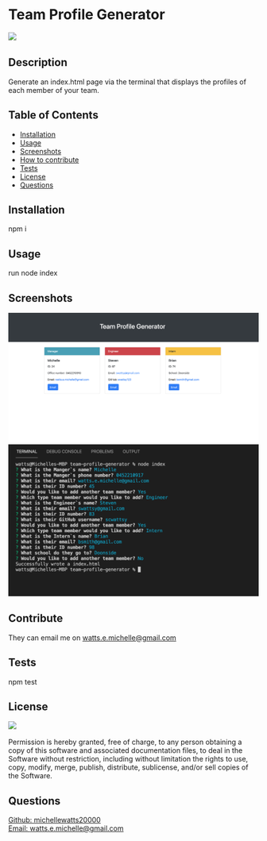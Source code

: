 # Team Profile Generator

  <a href="https://opensource.org/licenses/MIT">
  <img src="https://img.shields.io/badge/License-MIT-yellow.svg"></a>

  ## Description
  Generate an index.html page via the terminal that displays the profiles of each member of your team.

  ## Table of Contents
  - [Installation](#installation)
  - [Usage](#usage)
  - [Screenshots](#screenshots)
  - [How to contribute](#contribute)
  - [Tests](#tests)
  - [License](#license)
  - [Questions](#questions)

  ## Installation
  npm i

  ## Usage
  run node index

  ## Screenshots
  
  ![screenshot of generated html page](./src/img/screenshot.png)
  ![screenshot of inquirer](./src/img/screenshot-2.png)



  ## Contribute
  They can email me on watts.e.michelle@gmail.com

  ## Tests 
npm test

  ## License
<a href="https://opensource.org/licenses/MIT">
<img src="https://img.shields.io/badge/License-MIT-yellow.svg"></a>

Permission is hereby granted, free of charge, to any person obtaining a copy of this software and associated documentation files, to deal in the Software without restriction, including without limitation the rights to use, copy, modify, merge, publish, distribute, sublicense, and/or sell copies of the Software.


  ## Questions
  [Github: michellewatts20000](https://github.com/michellewatts20000)
  <br>
  [Email: watts.e.michelle@gmail.com](mailto:watts.e.michelle@gmail.com)
